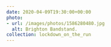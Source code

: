 ```yaml
---
date: 2020-04-09T19:30:00+00:00
photo:
- url: /images/photos/1586280480.jpg
  alt: Brighton Bandstand.
collection: lockdown_on_the_run
---
```


